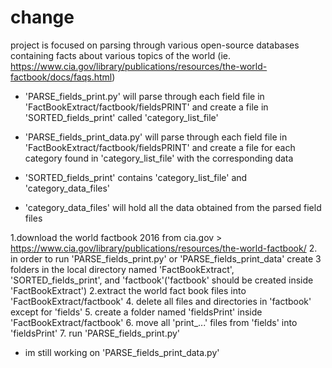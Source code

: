 # change
project is focused on parsing through various open-source databases containing facts about various topics of the world (ie. https://www.cia.gov/library/publications/resources/the-world-factbook/docs/faqs.html)

- 'PARSE_fields_print.py' will parse through each field file in 'FactBookExtract/factbook/fieldsPRINT' and create a file in 'SORTED_fields_print' called 'category_list_file'
- 'PARSE_fields_print_data.py' will parse through each field file in 'FactBookExtract/factbook/fieldsPRINT' and create a file for each category found in 'category_list_file' with the corresponding data


- 'SORTED_fields_print' contains 'category_list_file' and 'category_data_files'
- 'category_data_files' will hold all the data obtained from the parsed field files



1.download the world factbook 2016 from cia.gov > https://www.cia.gov/library/publications/resources/the-world-factbook/
2. in order to run 'PARSE_fields_print.py' or 'PARSE_fields_print_data' create 3 folders in the local directory named 'FactBookExtract', 'SORTED_fields_print', and 'factbook'('factbook' should be created inside 'FactBookExtract')
2.extract the world fact book files into 'FactBookExtract/factbook'
4. delete all files and directories in 'factbook' except for 'fields'
5. create a folder named 'fieldsPrint' inside 'FactBookExtract/factbook'
6. move all 'print_...' files from 'fields' into 'fieldsPrint'
7. run 'PARSE_fields_print.py'

- im still working on 'PARSE_fields_print_data.py' 
